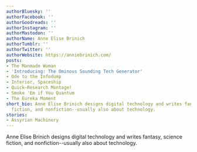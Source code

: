 ```yaml
---
authorBluesky: ''
authorFacebook: ''
authorGoodreads: ''
authorInstagram: ''
authorMastodon: ''
authorName: Anne Elise Brinich
authorTumblr: ''
authorTwitter: ''
authorWebsite: https://anniebrinich.com/
posts:
- The Manmade Woman
- 'Introducing: The Ominous Sounding Tech Generator'
- Ode to the Infodump
- Interior, Spaceship
- Quick—Research Montage!
- Smoke 'Em if You Quantum
- The Eureka Moment
short_bio: Anne Elise Brinich designs digital technology and writes fantasy, science
  fiction, and nonfiction--usually also about technology.
stories:
- Assyrian Machinery
---
```


Anne Elise Brinich designs digital technology and writes fantasy, science fiction, and nonfiction--usually also about technology.